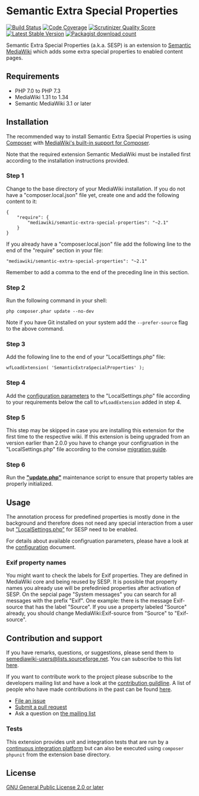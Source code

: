 # Semantic Extra Special Properties
[![Build Status](https://travis-ci.org/SemanticMediaWiki/SemanticExtraSpecialProperties.svg?branch=master)](https://travis-ci.org/SemanticMediaWiki/SemanticExtraSpecialProperties)
[![Code Coverage](https://scrutinizer-ci.com/g/SemanticMediaWiki/SemanticExtraSpecialProperties/badges/coverage.png?s=c5563fd91abeb49b37a6ef999198530b6796dd3c)](https://scrutinizer-ci.com/g/SemanticMediaWiki/SemanticExtraSpecialProperties/)
[![Scrutinizer Quality Score](https://scrutinizer-ci.com/g/SemanticMediaWiki/SemanticExtraSpecialProperties/badges/quality-score.png?s=9cc8ce493f63f5c2c22db71b2061b4b8c21f43ba)](https://scrutinizer-ci.com/g/SemanticMediaWiki/SemanticExtraSpecialProperties/)
[![Latest Stable Version](https://poser.pugx.org/mediawiki/semantic-extra-special-properties/version.png)](https://packagist.org/packages/mediawiki/semantic-extra-special-properties)
[![Packagist download count](https://poser.pugx.org/mediawiki/semantic-extra-special-properties/d/total.png)](https://packagist.org/packages/mediawiki/semantic-extra-special-properties)

Semantic Extra Special Properties (a.k.a. SESP) is an extension to [Semantic MediaWiki][smw] which adds some extra special properties to enabled content pages.


## Requirements

- PHP 7.0 to PHP 7.3
- MediaWiki 1.31 to 1.34
- Semantic MediaWiki 3.1 or later


## Installation

The recommended way to install Semantic Extra Special Properties is using [Composer](http://getcomposer.org) 
with [MediaWiki's built-in support for Composer](https://www.mediawiki.org/wiki/Composer).

Note that the required extension Semantic MediaWiki must be installed first according to the installation
instructions provided.

### Step 1

Change to the base directory of your MediaWiki installation. If you do not have a "composer.local.json" file yet,
create one and add the following content to it:

```
{
	"require": {
		"mediawiki/semantic-extra-special-properties": "~2.1"
	}
}
```

If you already have a "composer.local.json" file add the following line to the end of the "require"
section in your file:

    "mediawiki/semantic-extra-special-properties": "~2.1"

Remember to add a comma to the end of the preceding line in this section.

### Step 2

Run the following command in your shell:

    php composer.phar update --no-dev

Note if you have Git installed on your system add the `--prefer-source` flag to the above command.

### Step 3

Add the following line to the end of your "LocalSettings.php" file:

    wfLoadExtension( 'SemanticExtraSpecialProperties' );

### Step 4

Add the [configuration parameters](/docs/configuration.md) to the "LocalSettings.php" file according to your
requirements below the call to `wfLoadExtension` added in step 4.

### Step 5

This step may be skipped in case you are installing this extension for the first time to the respective wiki.
If this extension is being upgraded from an version earlier than 2.0.0 you have to change your configruation
in the "LocalSettings.php" file according to the consise [migration guide](/docs/migration-to-200.md).

### Step 6

Run the **["update.php"][mw-update]** maintenance script to ensure that property tables are properly
initialized.


## Usage

The annotation process for predefined properties is mostly done in the background and therefore does not need
any special interaction from a user but ["LocalSettings.php"][mw-localsettings] for SESP need to be enabled. 

For details about available configruation parameters, please have a look at the [configuration](docs/configuration.md)
document.

### Exif property names
You might want to check the labels for Exif properties. They are defined in MediaWiki core and being reused by SESP. It is possible that property names you already use will be prefedinied properties after activation of SESP. On the sepcial page "System messages" you can search for all messages with the prefix "Exif". One example: there is the message Exif-source that has the label "Source". If you use a property labeled "Source" already, you should change MediaWiki:Exif-source from "Source" to "Exif-source". 

## Contribution and support

If you have remarks, questions, or suggestions, please send them to semediawiki-users@lists.sourceforge.net. You can subscribe to this list [here](http://sourceforge.net/mailarchive/forum.php?forum_name=semediawiki-user).

If you want to contribute work to the project please subscribe to the developers mailing list and have a look at the [contribution guildline](/CONTRIBUTING.md). A list of people who have made contributions in the past can be found [here][contributors].

* [File an issue](https://github.com/SemanticMediaWiki/SemanticExtraSpecialProperties/issues)
* [Submit a pull request](https://github.com/SemanticMediaWiki/SemanticExtraSpecialProperties/pulls)
* Ask a question on [the mailing list](https://semantic-mediawiki.org/wiki/Mailing_list)

### Tests

This extension provides unit and integration tests that are run by a [continuous integration platform][travis]
but can also be executed using `composer phpunit` from the extension base directory.

## License

[GNU General Public License 2.0 or later][licence]

[composer]: https://getcomposer.org/
[licence]: https://www.gnu.org/copyleft/gpl.html
[mwcomposer]: https://www.mediawiki.org/wiki/Composer
[smw]: https://www.semantic-mediawiki.org/wiki/Semantic_MediaWiki
[travis]: https://travis-ci.org/SemanticMediaWiki/SemanticExtraSpecialProperties
[mw-testing]: https://www.mediawiki.org/wiki/Manual:PHP_unit_testing
[mw-update]: https://www.mediawiki.org/wiki/Manual:Update.php
[mw-localsettings]: https://www.mediawiki.org/wiki/Localsettings
[contributors]: https://github.com/SemanticMediaWiki/SemanticExtraSpecialProperties/graphs/contributors
[semver]: https://semver.org/
